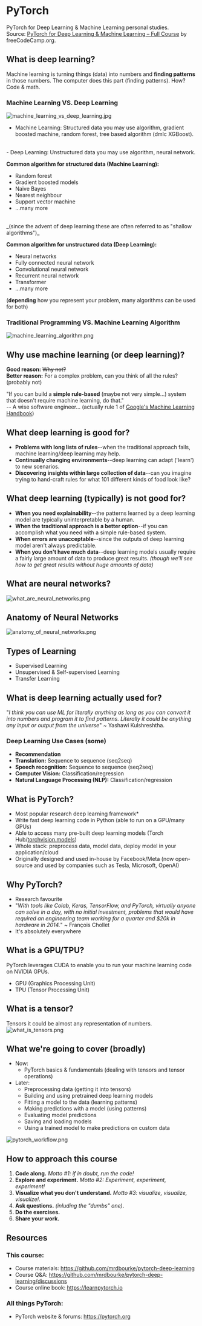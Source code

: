 # PyTorch
PyTorch for Deep Learning &amp; Machine Learning personal studies.
<br>
Source: [PyTorch for Deep Learning & Machine Learning – Full Course](https://www.youtube.com/watch?v=V_xro1bcAuA) by freeCodeCamp.org.


## What is deep learning?
Machine learning is turning things (data) into numbers and **finding patterns** in those numbers.
The computer does this part (finding patterns). How? Code & math.

### Machine Learning VS. Deep Learning
![machine_learning_vs_deep_learning.jpg](assets/machine_learning_vs_deep_learning.jpg)
- Machine Learning: Structured data you may use algorithm, gradient boosted machine, random forest, tree based algorithm (dmlc XGBoost).
<br>
- Deep Learning: Unstructured data you may use algorithm, neural network.


**Common algorithm for structured data (Machine Learning):**
- Random forest
- Gradient boosted models
- Naive Bayes
- Nearest neighbour
- Support vector machine
- ...many more
<br>
_(since the advent of deep learning these are often referred to as "shallow algorithms")_


**Common algorithm for unstructured data (Deep Learning):**
- Neural networks
- Fully connected neural network
- Convolutional neural network
- Recurrent neural network
- Transformer
- ...many more


(**depending** how you represent your problem, many algorithms can be used for both)

### Traditional Programming VS. Machine Learning Algorithm
![machine_learning_algorithm.png](assets/machine_learning_algorithm.png)

## Why use machine learning (or deep learning)?
**Good reason:** ~~Why not?~~ 
<br>
**Better reason:** For a complex problem, can you think of all the rules? (probably not)

"If you can build a **simple rule-based** (maybe not very simple...) system that doesn't require machine learning, do that."
<br>
-- A wise software engineer... (actually rule 1 of <u>Google's Machine Learning Handbook</u>)


## What deep learning is good for?
- **Problems with long lists of rules**--when the traditional approach fails, machine learning/deep learning may help.
- **Continually changing environments**--deep learning can adapt ('learn') to new scenarios.
- **Discovering insights within large collection of data**--can you imagine trying to hand-craft rules for what 101 different kinds of food look like?

## What deep learning (typically) is not good for?
- **When you need explainability**--the patterns learned by a deep learning model are typically uninterpretable by a human.
- **When the traditional approach is a better option**--if you can accomplish what you need with a simple rule-based system.
- **When errors are unacceptable**--since the outputs of deep learning model aren't always predictable.
- **When you don't have much data**--deep learning models usually require a fairly large amount of data to produce great results. _(though we'll see how to get great results without huge amounts of data)_

## What are neural networks?
![what_are_neural_networks.png](assets/what_are_neural_networks.png)

## Anatomy of Neural Networks
![anatomy_of_neural_networks.png](assets/anatomy_of_neural_networks.png)

## Types of Learning
- Supervised Learning
- Unsupervised & Self-supervised Learning
- Transfer Learning

## What is deep learning actually used for?
"_I think you can use ML for literally anything as long as you can convert it into numbers and program it to find patterns. Literally it could be anything any input or output from the universe_" ~ Yashawi Kulshreshtha.

### Deep Learning Use Cases (some)
- **Recommendation**
- **Translation:** Sequence to sequence (seq2seq)
- **Speech recognition:** Sequence to sequence (seq2seq)
- **Computer Vision:** Classification/regression
- **Natural Language Processing (NLP):** Classification/regression

## What is PyTorch?
- Most popular research deep learning framework*
- Write fast deep learning code in Python (able to run on a GPU/many GPUs)
- Able to access many pre-built deep learning models (Torch Hub/<u>torchvision.models</u>)
- Whole stack: preprocess data, model data, deploy model in your application/cloud
- Originally designed and used in-house by Facebook/Meta (now open-source and used by companies such as Tesla, Microsoft, OpenAI)

## Why PyTorch?
- Research favourite
- "_With tools like Colab, Keras, TensorFlow, and PyTorch, virtually anyone can solve in a day, with no initial investment, problems that would have required an engineering team working for a quarter and $20k in hardware in 2014._" ~ François Chollet
- It's absolutely everywhere

## What is a GPU/TPU?
PyTorch leverages CUDA to enable you to run your machine learning code on NVIDIA GPUs.
- GPU (Graphics Processing Unit)
- TPU (Tensor Processing Unit)

## What is a tensor?
Tensors it could be almost any representation of numbers.
![what_is_tensors.png](assets/what_is_tensors.png)

## What we're going to cover (broadly)
- Now:
  - PyTorch basics & fundamentals (dealing with tensors and tensor operations)
- Later:
  - Preprocessing data (getting it into tensors)
  - Building and using pretrained deep learning models
  - Fitting a model to the data (learning patterns)
  - Making predictions with a model (using patterns)
  - Evaluating model predictions
  - Saving and loading models
  - Using a trained model to make predictions on custom data

![pytorch_workflow.png](assets/pytorch_workflow.png)

## How to approach this course
1. **Code along.** _Motto #1: if in doubt, run the code!_
2. **Explore and experiment.** _Motto #2: Experiment, experiment, experiment!_
3. **Visualize what you don't understand.** _Motto #3: visualize, visualize, visualize!_.
4. **Ask questions.** _(inluding the "dumbs" one)_.
5. **Do the exercises.**
6. **Share your work.**

## Resources
### This course:
- Course materials: https://github.com/mrdbourke/pytorch-deep-learning
- Course Q&A: https://github.com/mrdbourke/pytorch-deep-learning/discussions
- Course online book: https://learnpytorch.io

### All things PyTorch:
- PyTorch website & forums: https://pytorch.org